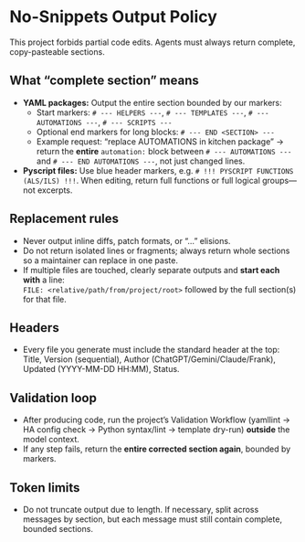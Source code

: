 # No-Snippets Output Policy

This project forbids partial code edits. Agents must always return complete, copy-pasteable sections.

## What “complete section” means
- **YAML packages:** Output the entire section bounded by our markers:
  - Start markers: `# --- HELPERS ---`, `# --- TEMPLATES ---`, `# --- AUTOMATIONS ---`, `# --- SCRIPTS ---`
  - Optional end markers for long blocks: `# --- END <SECTION> ---`
  - Example request: “replace AUTOMATIONS in kitchen package” → return the **entire** `automation:` block between `# --- AUTOMATIONS ---` and `# --- END AUTOMATIONS ---`, not just changed lines.
- **Pyscript files:** Use blue header markers, e.g. `# !!! PYSCRIPT FUNCTIONS (ALS/ILS) !!!`. When editing, return full functions or full logical groups—not excerpts.

## Replacement rules
- Never output inline diffs, patch formats, or “…” elisions.
- Do not return isolated lines or fragments; always return whole sections so a maintainer can replace in one paste.
- If multiple files are touched, clearly separate outputs and **start each with** a line:  
  `FILE: <relative/path/from/project/root>`
  followed by the full section(s) for that file.

## Headers
- Every file you generate must include the standard header at the top: Title, Version (sequential), Author (ChatGPT/Gemini/Claude/Frank), Updated (YYYY-MM-DD HH:MM), Status.

## Validation loop
- After producing code, run the project’s Validation Workflow (yamllint → HA config check → Python syntax/lint → template dry-run) **outside** the model context.
- If any step fails, return the **entire corrected section again**, bounded by markers.

## Token limits
- Do not truncate output due to length. If necessary, split across messages by section, but each message must still contain complete, bounded sections.

